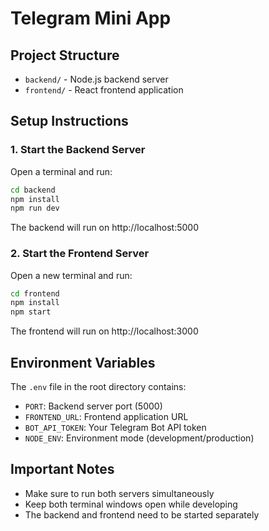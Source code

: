 # Telegram Mini App

## Project Structure
- `backend/` - Node.js backend server
- `frontend/` - React frontend application

## Setup Instructions

### 1. Start the Backend Server
Open a terminal and run:
```bash
cd backend
npm install
npm run dev
```
The backend will run on http://localhost:5000

### 2. Start the Frontend Server
Open a new terminal and run:
```bash
cd frontend
npm install
npm start
```
The frontend will run on http://localhost:3000

## Environment Variables
The `.env` file in the root directory contains:
- `PORT`: Backend server port (5000)
- `FRONTEND_URL`: Frontend application URL
- `BOT_API_TOKEN`: Your Telegram Bot API token
- `NODE_ENV`: Environment mode (development/production)

## Important Notes
- Make sure to run both servers simultaneously
- Keep both terminal windows open while developing
- The backend and frontend need to be started separately